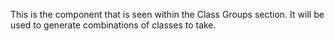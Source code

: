 This is the component that is seen within the Class Groups section. It will be used to generate combinations of classes to take.